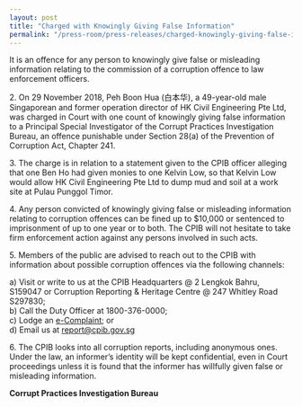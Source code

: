 ```yaml
---
layout: post
title: "Charged with Knowingly Giving False Information"
permalink: "/press-room/press-releases/charged-knowingly-giving-false-information"
---
```

It is an offence for any person to knowingly give false or misleading information relating to the commission of a corruption offence to law enforcement officers.

2\.       On 29 November 2018, Peh Boon Hua (白本华), a 49-year-old male Singaporean and former operation director of HK Civil Engineering Pte Ltd, was charged in Court with one count of knowingly giving false information to a Principal Special Investigator of the Corrupt Practices Investigation Bureau, an offence punishable under Section 28(a) of the Prevention of Corruption Act, Chapter 241.

3\.       The charge is in relation to a statement given to the CPIB officer alleging that one Ben Ho had given monies to one Kelvin Low, so that Kelvin Low would allow HK Civil Engineering Pte Ltd to dump mud and soil at a work site at Pulau Punggol Timor.

4\.       Any person convicted of knowingly giving false or misleading information relating to corruption offences can be fined up to $10,000 or sentenced to imprisonment of up to one year or to both. The CPIB will not hesitate to take firm enforcement action against any persons involved in such acts.

5\.       Members of the public are advised to reach out to the CPIB with information about possible corruption offences via the following channels:

a) Visit or write to us at the CPIB Headquarters @ 2 Lengkok Bahru, S159047 or Corruption Reporting & Heritage Centre @ 247 Whitley Road S297830;<br />
b) Call the Duty Officer at 1800-376-0000;<br />
c) Lodge an [e-Complaint](/e-services/e-complaint-for-corrupt-conduct); or<br>
d) Email us at <a class="spamspan" href="mailto:report@cpib.gov.sg">report@cpib.gov.sg</a>

6\.       The CPIB looks into all corruption reports, including anonymous ones. Under the law, an informer’s identity will be kept confidential, even in Court proceedings unless it is found that the informer has willfully given false or misleading information.

**Corrupt Practices Investigation Bureau**

